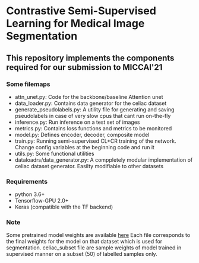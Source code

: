# Contrastive Semi-Supervised Learning for Medical Image Segmentation

## This repository implements the components required for our submission to MICCAI'21

### Some filemaps
- attn_unet.py: Code for the backbone/baseline Attention unet
- data_loader.py: Contains data generator for the celiac dataset
- generate_pseudolabels.py: A utility file for generating and saving pseudolabels in case of very slow cpus that cant run on-the-fly
- inference.py: Run inference on a test set of images
- metrics.py: Contains loss functions and metrics to be monitored
- model.py: Defines encoder, decoder, composite model
- train.py: Running semi-supervised CL+CR training of the network. Change config variables at the beginning code and run it
- utils.py: Some functional utilities
- dataloadrs/data_generator.py: A comppletely modular implementation of celiac dataset generator. Easilty modifiable to other datasets

### Requirements
- python 3.6+
- Tensorflow-GPU 2.0+
- Keras (compatible with the TF backend)

### Note
Some pretrained model weights are available [here](https://drive.google.com/drive/folders/1aYE_K2dWH_sGNYERMyBfoiPzXpfiH9J9?usp=sharing)
Each file corresponds to the final weights for the model on that dataset which is used for segmentation. celiac_subset file are sample weights of model trained in supervised manner on a subset (50) of labelled samples only.
